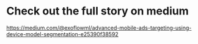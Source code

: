 # Check out the full story on medium

https://medium.com/@exoflowml/advanced-mobile-ads-targeting-using-device-model-segmentation-e25390f38592
